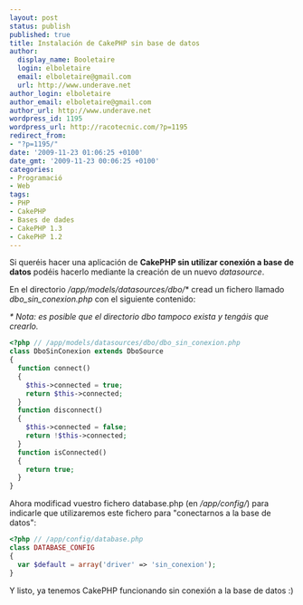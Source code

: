```yaml
---
layout: post
status: publish
published: true
title: Instalación de CakePHP sin base de datos
author:
  display_name: Booletaire
  login: elboletaire
  email: elboletaire@gmail.com
  url: http://www.underave.net
author_login: elboletaire
author_email: elboletaire@gmail.com
author_url: http://www.underave.net
wordpress_id: 1195
wordpress_url: http://racotecnic.com/?p=1195
redirect_from:
- "?p=1195/"
date: '2009-11-23 01:06:25 +0100'
date_gmt: '2009-11-23 00:06:25 +0100'
categories:
- Programació
- Web
tags:
- PHP
- CakePHP
- Bases de dades
- CakePHP 1.3
- CakePHP 1.2
---
```


Si queréis hacer una aplicación de **CakePHP sin utilizar conexión a base de datos** podéis hacerlo mediante la creación de un nuevo <em>datasource</em>.

En el directorio <em>/app/models/datasources/dbo/</em>* cread un fichero llamado <em>dbo_sin_conexion.php</em> con el siguiente contenido:

_* Nota: es posible que el directorio dbo tampoco exista y tengáis que crearlo._

~~~php
<?php // /app/models/datasources/dbo/dbo_sin_conexion.php
class DboSinConexion extends DboSource
{
  function connect()
  {
    $this->connected = true;
    return $this->connected;
  }
  function disconnect()
  {
    $this->connected = false;
    return !$this->connected;
  }
  function isConnected()
  {
    return true;
  }
}
~~~

Ahora modificad vuestro fichero database.php (en <em>/app/config/</em>) para indicarle que utilizaremos este fichero para "conectarnos a la base de datos":

~~~php
<?php // /app/config/database.php
class DATABASE_CONFIG
{
  var $default = array('driver' => 'sin_conexion');
}
~~~

Y listo, ya tenemos CakePHP funcionando sin conexión a la base de datos :)
